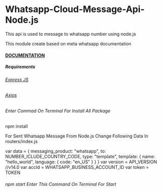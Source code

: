 # Whatsapp-Cloud-Message-Api-Node.js
This api is used to message to whatsapp number using node.js

This module create based on meta whatsapp documentation
<a href="https://developers.facebook.com/docs/whatsapp/cloud-api/get-started"><h4>DOCUMENTATION</h4></a>

<h5>Requirements</h5>

<a href="https://expressjs.com/"><h6>Express JS</h6></a>
<a href="https://www.npmjs.com/package/axios"><h6>Axios</h6></a>

<h6>Enter Commad On Terminal For Install All Package</h6>
npm install 

For Sent Whatsapp Message From Node.js Change Following Data In routers/index.js

<p>
var data = {
    messaging_product: "whatsapp",
    to: NUMBER_ICLUDE_COUNTRY_CODE,
    type: "template",
    template: {
      name: "hello_world",
      language: {
        code: "en_US"
      }
    }
  }
  var version = API_VERSION //v14.0
  var accId = WHATSAPP_BUSINESS_ACCOUNT_ID
  var token = TOKEN
  </p>
  
  <h6>npm start Enter This Command On Terminal For Start</h6>
